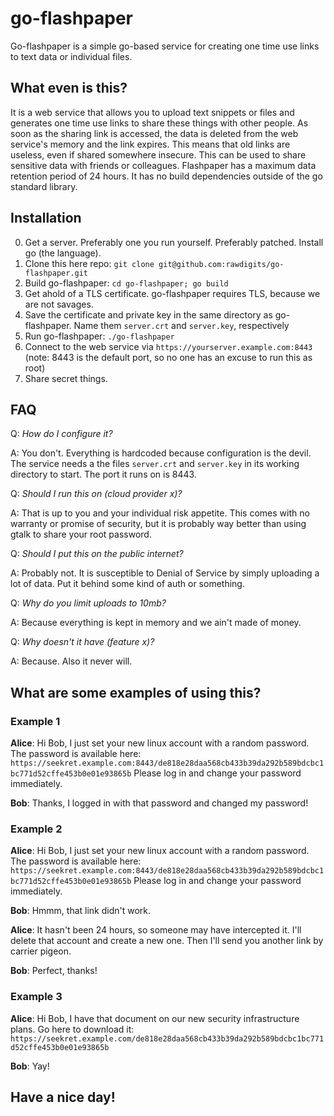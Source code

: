 # go-flashpaper
Go-flashpaper is a simple go-based service for creating one time use links to text data or individual files.

## What even is this?

It is a web service that allows you to upload text snippets or files and generates one time use links to share these things with other people. As soon as the sharing link is accessed, the data is deleted from the web service's memory and the link expires. This means that old links are useless, even if shared somewhere insecure. This can be used to share sensitive data with friends or colleagues. Flashpaper has a maximum data retention period of 24 hours. It has no build dependencies outside of the go standard library.

## Installation

0. Get a server. Preferably one you run yourself. Preferably patched. Install go (the language).
1. Clone this here repo: `git clone git@github.com:rawdigits/go-flashpaper.git`
2. Build go-flashpaper: `cd go-flashpaper; go build`
3. Get ahold of a TLS certificate. go-flashpaper requires TLS, because we are not savages.
4. Save the certificate and private key in the same directory as go-flashpaper. Name them `server.crt` and `server.key`, respectively
5. Run go-flashpaper: `./go-flashpaper`
6. Connect to the web service via `https://yourserver.example.com:8443` (note: 8443 is the default port, so no one has an excuse to run this as root)
7. Share secret things.
 
## FAQ

Q: *How do I configure it?*

A: You don't. Everything is hardcoded because configuration is the devil. The service needs a the files `server.crt` and `server.key` in its working directory to start. The port it runs on is 8443.

Q: *Should I run this on (cloud provider x)?*

A: That is up to you and your individual risk appetite. This comes with no warranty or promise of security, but it is probably way better than using gtalk to share your root password.

Q: *Should I put this on the public internet?*

A: Probably not. It is susceptible to Denial of Service by simply uploading a lot of data. Put it behind some kind of auth or something.

Q: *Why do you limit uploads to 10mb?*

A: Because everything is kept in memory and we ain't made of money.

Q: *Why doesn't it have (feature x)?*

A: Because. Also it never will.

## What are some examples of using this?

### Example 1

**Alice**: Hi Bob, I just set your new linux account with a random password. The password is available here: `https://seekret.example.com:8443/de818e28daa568cb433b39da292b589bdcbc1bc771d52cffe453b0e01e93865b` Please log in and change your password immediately.

**Bob**: Thanks, I logged in with that password and changed my password!

### Example 2

**Alice**: Hi Bob, I just set your new linux account with a random password. The password is available here: `https://seekret.example.com:8443/de818e28daa568cb433b39da292b589bdcbc1bc771d52cffe453b0e01e93865b` Please log in and change your password immediately.

**Bob**: Hmmm, that link didn't work.

**Alice**: It hasn't been 24 hours, so someone may have intercepted it. I'll delete that account and create a new one. Then I'll send you another link by carrier pigeon.

**Bob**: Perfect, thanks!

### Example 3

**Alice**: Hi Bob, I have that document on our new security infrastructure plans. Go here to download it: `https://seekret.example.com/de818e28daa568cb433b39da292b589bdcbc1bc771d52cffe453b0e01e93865b`

**Bob**: Yay!

## Have a nice day!
